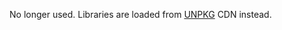 No longer used. Libraries are loaded from [UNPKG](https://unpkg.com/hslayers-ng@1.23.0/) CDN instead.